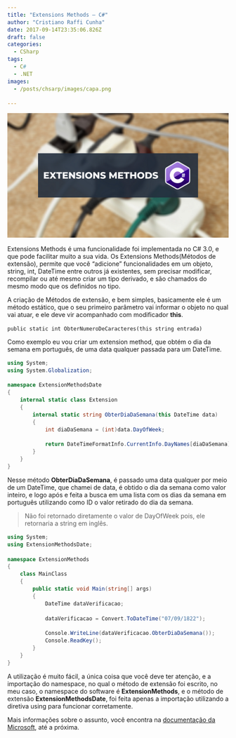 ```yaml
---
title: "Extensions Methods — C#"
author: "Cristiano Raffi Cunha"
date: 2017-09-14T23:35:06.826Z
draft: false
categories:
  - CSharp
tags:
  - C#
  - .NET
images:
  - /posts/chsarp/images/capa.png
  
---
```


![](./images/capa.png)

Extensions Methods é uma funcionalidade foi implementada no C# 3.0, e que pode facilitar muito a sua vida. Os Extensions Methods(Métodos de extensão), permite que você “adicione” funcionalidades em um objeto, string, int, DateTime entre outros já existentes, sem precisar modificar, recompilar ou até mesmo criar um tipo derivado, e são chamados do mesmo modo que os definidos no tipo.

A criação de Métodos de extensão, e bem simples, basicamente ele é um método estático, que o seu primeiro parâmetro vai informar o objeto no qual vai atuar, e ele deve vir acompanhado com modificador **this**.

`public static int ObterNumeroDeCaracteres(this string entrada)`

Como exemplo eu vou criar um extension method, que obtém o dia da semana em português, de uma data qualquer passada para um DateTime.

```csharp
using System;
using System.Globalization;

namespace ExtensionMethodsDate
{
	internal static class Extension
	{
		internal static string ObterDiaDaSemana(this DateTime data)
		{
			int diaDaSemana = (int)data.DayOfWeek;

			return DateTimeFormatInfo.CurrentInfo.DayNames[diaDaSemana];
		}
	}
}

```

Nesse método **ObterDiaDaSemana**, é passado uma data qualquer por meio de um DateTime, que chamei de data, é obtido o dia da semana como valor inteiro, e logo após e feita a busca em uma lista com os dias da semana em português utilizando como ID o valor retirado do dia da semana.

> Não foi retornado diretamente o valor de DayOfWeek pois, ele retornaria a string em inglês.

```csharp
using System;
using ExtensionMethodsDate;

namespace ExtensionMethods
{
	class MainClass
	{
		public static void Main(string[] args)
		{
			DateTime dataVerificacao;

			dataVerificacao = Convert.ToDateTime("07/09/1822");

			Console.WriteLine(dataVerificacao.ObterDiaDaSemana());
			Console.ReadKey();
		}
	}
}

```

A utilização é muito fácil, a única coisa que você deve ter atenção, e a importação do namespace, no qual o método de extensão foi escrito, no meu caso, o namespace do software é **ExtensionMethods**, e o método de extensão **ExtensionMethodsDate**, foi feita apenas a importação utilizando a diretiva using para funcionar corretamente.

Mais informações sobre o assunto, você encontra na [documentação da Microsoft](https://msdn.microsoft.com/pt-br/library/bb383977.aspx), até a próxima.

